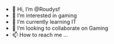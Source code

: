 - 👋 Hi, I’m @Roudysf
- 👀 I’m interested in gaming
- 🌱 I’m currently learning IT
- 💞️ I’m looking to collaborate on Gaming
- 📫 How to reach me ...

<!---
Roudysf/Roudysf is a ✨ special ✨ repository because its `README.md` (this file) appears on your GitHub profile.
You can click the Preview link to take a look at your changes.
--->
